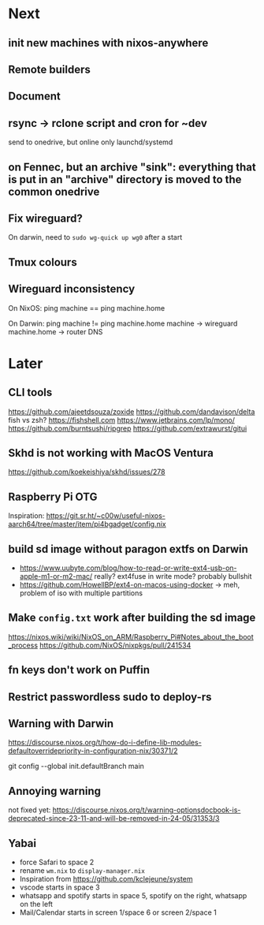 # Next

## init new machines with nixos-anywhere

## Remote builders

## Document

## rsync -> rclone script and cron for ~dev

send to onedrive, but online only
launchd/systemd

## on Fennec, but an archive "sink": everything that is put in an "archive" directory is moved to the common onedrive

## Fix wireguard?

On darwin, need to `sudo wg-quick up wg0` after a start

## Tmux colours

## Wireguard inconsistency

On NixOS:
ping machine == ping machine.home

On Darwin:
ping machine != ping machine.home
machine -> wireguard
machine.home -> router DNS

# Later

## CLI tools

https://github.com/ajeetdsouza/zoxide
https://github.com/dandavison/delta
fish vs zsh? https://fishshell.com
https://www.jetbrains.com/lp/mono/
https://github.com/burntsushi/ripgrep
https://github.com/extrawurst/gitui

## Skhd is not working with MacOS Ventura

https://github.com/koekeishiya/skhd/issues/278

## Raspberry Pi OTG

Inspiration: https://git.sr.ht/~c00w/useful-nixos-aarch64/tree/master/item/pi4bgadget/config.nix

## build sd image without paragon extfs on Darwin

- https://www.uubyte.com/blog/how-to-read-or-write-ext4-usb-on-apple-m1-or-m2-mac/
  really? ext4fuse in write mode? probably bullshit
- https://github.com/HowellBP/ext4-on-macos-using-docker -> meh, problem of iso with multiple partitions

## Make `config.txt` work after building the sd image

https://nixos.wiki/wiki/NixOS_on_ARM/Raspberry_Pi#Notes_about_the_boot_process
https://github.com/NixOS/nixpkgs/pull/241534

## fn keys don't work on Puffin

## Restrict passwordless sudo to deploy-rs

## Warning with Darwin

https://discourse.nixos.org/t/how-do-i-define-lib-modules-defaultoverridepriority-in-configuration-nix/30371/2

git config --global init.defaultBranch main

## Annoying warning

not fixed yet:
https://discourse.nixos.org/t/warning-optionsdocbook-is-deprecated-since-23-11-and-will-be-removed-in-24-05/31353/3

## Yabai

- force Safari to space 2
- rename `wm.nix` to `display-manager.nix`
- Inspiration from https://github.com/kclejeune/system
- vscode starts in space 3
- whatsapp and spotify starts in space 5, spotify on the right, whatsapp on the left
- Mail/Calendar starts in screen 1/space 6 or screen 2/space 1
